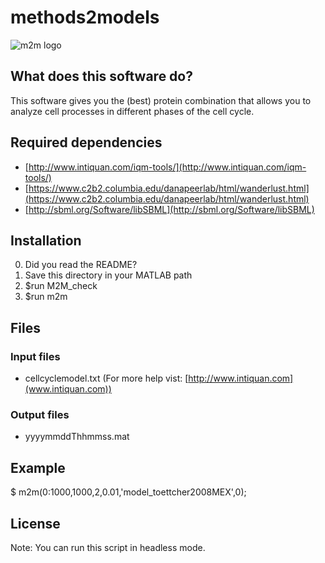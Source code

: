 # methods2models
![m2m logo](https://github.com/robingarcia/methods2models/blob/master/fig/m2m_logo_320.jpg)

## What does this software do?

This software gives you the (best) protein combination that allows you to analyze cell processes in different phases of the cell cycle.

## Required dependencies

- [http://www.intiquan.com/iqm-tools/](http://www.intiquan.com/iqm-tools/)
- [https://www.c2b2.columbia.edu/danapeerlab/html/wanderlust.html](https://www.c2b2.columbia.edu/danapeerlab/html/wanderlust.html)
- [http://sbml.org/Software/libSBML](http://sbml.org/Software/libSBML)

## Installation

0. Did you read the README?
1. Save this directory in your MATLAB path
2. $run M2M_check
3. $run m2m

## Files
### Input files
- cellcyclemodel.txt (For more help vist: [http://www.intiquan.com](www.intiquan.com))

### Output files
- yyyymmddThhmmss.mat

## Example
$ m2m(0:1000,1000,2,0.01,'model_toettcher2008MEX',0);

## License


Note: You can run this script in headless mode.
